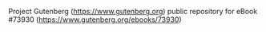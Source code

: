 Project Gutenberg (https://www.gutenberg.org) public repository for eBook #73930 (https://www.gutenberg.org/ebooks/73930)
